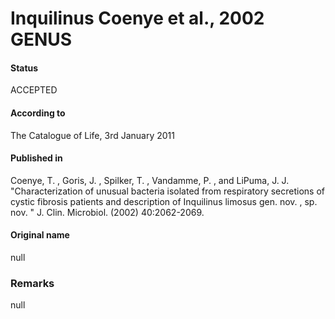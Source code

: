 # Inquilinus Coenye et al., 2002 GENUS

#### Status
ACCEPTED

#### According to
The Catalogue of Life, 3rd January 2011

#### Published in
Coenye, T. , Goris, J. , Spilker, T. , Vandamme, P. , and LiPuma, J. J. "Characterization of unusual bacteria isolated from respiratory secretions of cystic fibrosis patients and description of Inquilinus limosus gen. nov. , sp. nov. " J. Clin. Microbiol. (2002) 40:2062-2069.

#### Original name
null

### Remarks
null